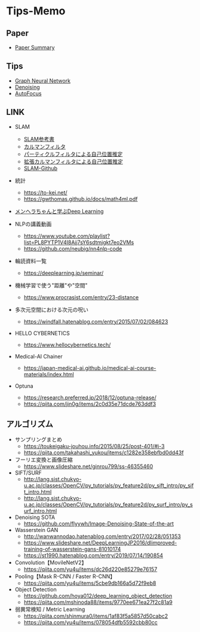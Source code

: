 # Tips-Memo

## Paper
* [Paper Summary](https://github.com/M-Mitsuki/Tips-Memo/issues)
  
## Tips
* [Graph Neural Network](https://github.com/M-Mitsuki/Tips-Memo/tree/master/GNN)
* [Denoising](https://github.com/M-Mitsuki/Tips-Memo/tree/master/Denoising)
* [AutoFocus](https://github.com/M-Mitsuki/Tips-Memo/tree/master/AutoFocus)

## LINK
* SLAM
  * [SLAM参考書](https://www.amazon.co.jp/詳解-確率ロボティクス-Pythonによる基礎アルゴリズムの実装-KS理工学専門書-上田/dp/4065170060/ref=cm_cr_arp_d_product_top?ie=UTF8>)
  * [カルマンフィルタ](https://qiita.com/IshitaTakeshi/items/740ac7e9b549eee4cc04)
  * [パーティクルフィルタによる自己位置推定](https://qiita.com/Crafty_as_a_Fox/items/d70864ab555f91fef720)
  * [拡張カルマンフィルタによる自己位置推定](https://qiita.com/Crafty_as_a_Fox/items/55448e2ed9ce0f340814)
  * [SLAM-Github](https://github.com/takuyani/SLAM-Robot_Simu)

* 統計   
  * <https://to-kei.net/>   
  * <https://gwthomas.github.io/docs/math4ml.pdf>  
* [メンヘラちゃんと学ぶDeep Learning](http://deeplearning.hatenablog.com/entry/menhera_chan)
* NLPの講義動画   
  * <https://www.youtube.com/playlist?list=PL8PYTP1V4I8Ajj7sY6sdtmjgkt7eo2VMs>   
  * <https://github.com/neubig/nn4nlp-code>  
* 輪読資料一覧   
  * <https://deeplearning.jp/seminar/>
* 機械学習で使う"距離"や"空間"   
  * <https://www.procrasist.com/entry/23-distance>
* 多次元空間における次元の呪い   
  * <https://windfall.hatenablog.com/entry/2015/07/02/084623>
* HELLO CYBERNETICS   
  * <https://www.hellocybernetics.tech/>
* Medical-AI Chainer   
  * <https://japan-medical-ai.github.io/medical-ai-course-materials/index.html>
* Optuna   
  * <https://research.preferred.jp/2018/12/optuna-release/>   
  * <https://qiita.com/jin0g/items/2c0d35e71dcde763ddf3>

## アルゴリズム
* サンプリングまとめ   
  * <https://toukeigaku-jouhou.info/2015/08/25/post-401/#i-3>   
  * <https://qiita.com/takahashi_yukou/items/c1282e358ebfbd0dd43f>
* フーリエ変換と画像圧縮   
  * <https://www.slideshare.net/ginrou799/ss-46355460>
* SIFT/SURF   
  * <http://lang.sist.chukyo-u.ac.jp/classes/OpenCV/py_tutorials/py_feature2d/py_sift_intro/py_sift_intro.html>   
  * <http://lang.sist.chukyo-u.ac.jp/classes/OpenCV/py_tutorials/py_feature2d/py_surf_intro/py_surf_intro.html>
* Denoising SOTA   
  * <https://github.com/flyywh/Image-Denoising-State-of-the-art>
* Wasserstein GAN   
  * <http://wanwannodao.hatenablog.com/entry/2017/02/28/051353>   
  * <https://www.slideshare.net/DeepLearningJP2016/dlimproved-training-of-wasserstein-gans-81010174>   
  * <https://st1990.hatenablog.com/entry/2019/07/14/190854>
* Convolution【MovileNetV2】   
  * <https://qiita.com/yu4u/items/dc26d220e85279e76157>
* Pooling【Mask R-CNN / Faster R-CNN】   
  * <https://qiita.com/yu4u/items/5cbe9db166a5d72f9eb8>
* Object Detection   
  * <https://github.com/hoya012/deep_learning_object_detection>   
  * <https://qiita.com/mshinoda88/items/9770ee671ea27f2c81a9>
* 弱異常検知 / Metric Learning   
  * <https://qiita.com/shinmura0/items/1af83f5a5857d50cabc2>   
  * <https://qiita.com/yu4u/items/078054dfb5592cbb80cc>
